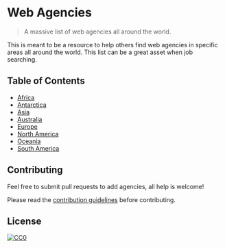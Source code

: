 # Web Agencies

> A massive list of web agencies all around the world.

This is meant to be a resource to help others find web agencies in specific areas all around the world. This list can be a great asset when job searching.


## Table of Contents

- [Africa](./agencies/africa)
- [Antarctica](./agencies/antarctica)
- [Asia](./agencies/asia)
- [Australia](./agencies/australia)
- [Europe](./agencies/europe)
- [North America](./agencies/north-america)
- [Oceania](./agencies/oceania)
- [South America](./agencies/south-emerica)


## Contributing

Feel free to submit pull requests to add agencies, all help is welcome!

Please read the [contribution guidelines](CONTRIBUTING.md) before contributing.


## License

[![CC0](https://licensebuttons.net/p/zero/1.0/88x31.png)](http://creativecommons.org/publicdomain/zero/1.0/)
